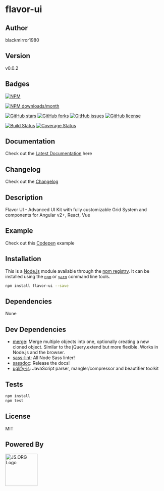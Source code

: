 # flavor-ui

## Author
blackmirror1980

## Version
v0.0.2

## Badges

[![NPM](https://nodei.co/npm/flavor-ui.png)](https://nodei.co/npm/flavor-ui/)

[![NPM downloads/month](https://img.shields.io/npm/dm/flavor-ui.svg)](hhttps://img.shields.io/npm/dm/flavor-ui.svg)

[![GitHub stars](https://img.shields.io/github/stars/blackmirror1980/flavor-ui.svg?style=plastic)](https://github.com/blackmirror1980/flavor-ui/stargazers) [![GitHub forks](https://img.shields.io/github/forks/blackmirror1980/flavor-ui.svg?style=plastic)](https://github.com/blackmirror1980/flavor-ui/network) [![GitHub issues](https://img.shields.io/github/issues/blackmirror1980/flavor-ui.svg?style=plastic)](https://github.com/blackmirror1980/flavor-ui/issues) [![GitHub license](https://img.shields.io/github/license/blackmirror1980/flavor-ui.svg?style=plastic)](https://github.com/blackmirror1980/flavor-ui/blob/master/LICENSE) 

[![Build Status](https://travis-ci.org/blackmirror1980/flavor-ui.svg?branch=master)](https://travis-ci.org/blackmirror1980/flavor-ui) [![Coverage Status](https://coveralls.io/repos/github/blackmirror1980/flavor-ui/badge.svg?branch=master)](https://coveralls.io/github/blackmirror1980/flavor-ui?branch=master)

## Documentation
Check out the [Latest Documentation](https://blackmirror1980.github.io/flavor-ui/index.html) here

## Changelog
Check out the [Changelog](https://github.com/blackmirror1980/flavor-scss/blob/master/CHANGELOG.md)

## Description
Flavor UI - Advanced UI Kit with fully customizable Grid System and components for Angular v2+, React, Vue

## Example
Check out this [Codepen]() example

## Installation

This is a [Node.js](https://nodejs.org/) module available through the 
[npm registry](https://www.npmjs.com/). It can be installed using the 
[`npm`](https://docs.npmjs.com/getting-started/installing-npm-packages-locally)
or 
[`yarn`](https://yarnpkg.com/en/)
command line tools.

```sh
npm install flavor-ui --save
```

## Dependencies

None

## Dev Dependencies

- [merge](https://ghub.io/merge): Merge multiple objects into one, optionally creating a new cloned object. Similar to the jQuery.extend but more flexible. Works in Node.js and the browser.
- [sass-lint](https://ghub.io/sass-lint): All Node Sass linter!
- [sassdoc](https://ghub.io/sassdoc): Release the docs!
- [uglify-js](https://ghub.io/uglify-js): JavaScript parser, mangler/compressor and beautifier toolkit

## Tests

```sh
npm install
npm test
```


## License

MIT

## Powered By
<a href="http://js.org" target="_blank" title="JS.ORG | JavaScript Community">
<img src="http://logo.js.org/dark_horz.png" width="102" alt="JS.ORG Logo"/></a>
<!-- alternatives [bright|dark]_[horz|vert|tiny].png (width[horz:102,vert:50,tiny:77]) -->
